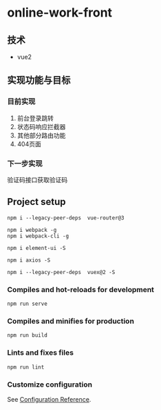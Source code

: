 # online-work-front

## 技术
- vue2

## 实现功能与目标
### 目前实现
1. 前台登录跳转
2. 状态码响应拦截器
3. 其他部分路由功能
4. 404页面
### 下一步实现
验证码接口获取验证码
## Project setup
```
npm i --legacy-peer-deps  vue-router@3

npm i webpack -g 
npm i webpack-cli -g

npm i element-ui -S

npm i axios -S

npm i --legacy-peer-deps  vuex@2 -S

```

### Compiles and hot-reloads for development
```
npm run serve
```

### Compiles and minifies for production
```
npm run build
```

### Lints and fixes files
```
npm run lint
```

### Customize configuration
See [Configuration Reference](https://cli.vuejs.org/config/).

